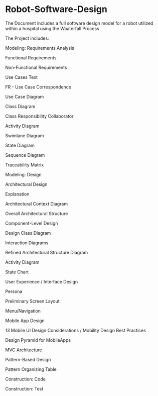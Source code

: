 # Robot-Software-Design
The Document includes a full software design model for a robot utilized within a hospital using the Waaterfall Process

The Project includes:

Modeling: Requirements Analysis

Functional Requirements

Non-Functional Requirements

Use Cases Text 

FR - Use Case Correspondence

Use Case Diagram 

Class Diagram 

Class Responsibility Collaborator

Activity Diagram

Swimlane Diagram 

State Diagram

Sequence Diagram 

Traceability Matrix

Modeling: Design 

Architectural Design

Explanation 

Architectural Context Diagram 

Overall Architectural Structure

Component-Level Design

Design Class Diagram 

Interaction Diagrams 

Refined Architectural Structure Diagram

Activity Diagram

State Chart

User Experience / Interface Design

Persona

Preliminary Screen Layout

Menu/Navigation

Mobile App Design

13 Mobile UI Design Considerations / Mobility Design Best Practices

Design Pyramid for MobileApps

MVC Architecture

Pattern-Based Design 

Pattern Organizing Table 

Construction: Code

Construction: Test
